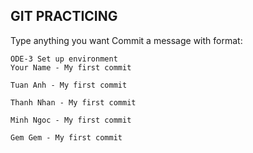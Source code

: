 ## GIT PRACTICING

Type anything you want
Commit a message with format:

```
ODE-3 Set up environment
Your Name - My first commit
```

```
Tuan Anh - My first commit
```

```
Thanh Nhan - My first commit
```

```
Minh Ngoc - My first commit
```

```
Gem Gem - My first commit
```